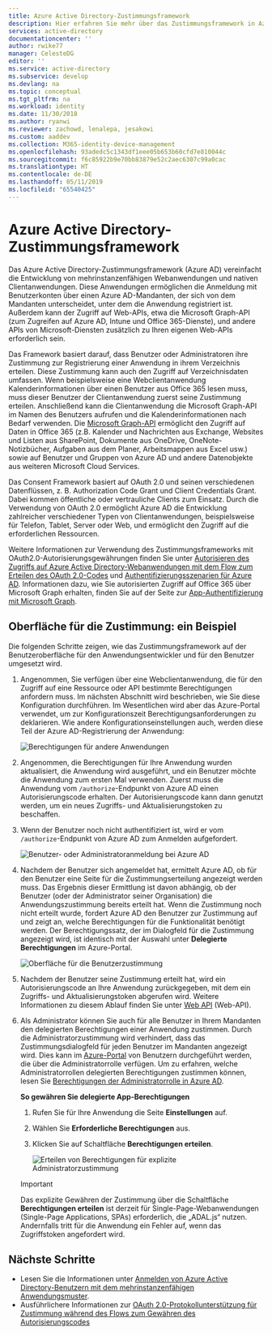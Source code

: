 ```yaml
---
title: Azure Active Directory-Zustimmungsframework
description: Hier erfahren Sie mehr über das Zustimmungsframework in Azure Active Directory und darüber, wie es die Entwicklung von mehrinstanzenfähigen Webanwendungen sowie nativen Clientanwendungen vereinfacht.
services: active-directory
documentationcenter: ''
author: rwike77
manager: CelesteDG
editor: ''
ms.service: active-directory
ms.subservice: develop
ms.devlang: na
ms.topic: conceptual
ms.tgt_pltfrm: na
ms.workload: identity
ms.date: 11/30/2018
ms.author: ryanwi
ms.reviewer: zachowd, lenalepa, jesakowi
ms.custom: aaddev
ms.collection: M365-identity-device-management
ms.openlocfilehash: 93adedc5c1343df1eee05b653b60cfd7e810044c
ms.sourcegitcommit: f6c85922b9e70bb83879e52c2aec6307c99a0cac
ms.translationtype: HT
ms.contentlocale: de-DE
ms.lasthandoff: 05/11/2019
ms.locfileid: "65540425"
---
```

# <a name="azure-active-directory-consent-framework"></a>Azure Active Directory-Zustimmungsframework

Das Azure Active Directory-Zustimmungsframework (Azure AD) vereinfacht die Entwicklung von mehrinstanzenfähigen Webanwendungen und nativen Clientanwendungen. Diese Anwendungen ermöglichen die Anmeldung mit Benutzerkonten über einen Azure AD-Mandanten, der sich von dem Mandanten unterscheidet, unter dem die Anwendung registriert ist. Außerdem kann der Zugriff auf Web-APIs, etwa die Microsoft Graph-API (zum Zugreifen auf Azure AD, Intune und Office 365-Dienste), und andere APIs von Microsoft-Diensten zusätzlich zu Ihren eigenen Web-APIs erforderlich sein.

Das Framework basiert darauf, dass Benutzer oder Administratoren ihre Zustimmung zur Registrierung einer Anwendung in ihrem Verzeichnis erteilen. Diese Zustimmung kann auch den Zugriff auf Verzeichnisdaten umfassen. Wenn beispielsweise eine Webclientanwendung Kalenderinformationen über einen Benutzer aus Office 365 lesen muss, muss dieser Benutzer der Clientanwendung zuerst seine Zustimmung erteilen. Anschließend kann die Clientanwendung die Microsoft Graph-API im Namen des Benutzers aufrufen und die Kalenderinformationen nach Bedarf verwenden. Die [Microsoft Graph-API](https://developer.microsoft.com/graph) ermöglicht den Zugriff auf Daten in Office 365 (z.B. Kalender und Nachrichten aus Exchange, Websites und Listen aus SharePoint, Dokumente aus OneDrive, OneNote-Notizbücher, Aufgaben aus dem Planer, Arbeitsmappen aus Excel usw.) sowie auf Benutzer und Gruppen von Azure AD und andere Datenobjekte aus weiteren Microsoft Cloud Services.

Das Consent Framework basiert auf OAuth 2.0 und seinen verschiedenen Datenflüssen, z. B. Authorization Code Grant und Client Credentials Grant. Dabei kommen öffentliche oder vertrauliche Clients zum Einsatz. Durch die Verwendung von OAuth 2.0 ermöglicht Azure AD die Entwicklung zahlreicher verschiedener Typen von Clientanwendungen, beispielsweise für Telefon, Tablet, Server oder Web, und ermöglicht den Zugriff auf die erforderlichen Ressourcen.

Weitere Informationen zur Verwendung des Zustimmungsframeworks mit OAuth2.0-Autorisierungsgewährungen finden Sie unter [Autorisieren des Zugriffs auf Azure Active Directory-Webanwendungen mit dem Flow zum Erteilen des OAuth 2.0-Codes](v1-protocols-oauth-code.md) und [Authentifizierungsszenarien für Azure AD](authentication-scenarios.md). Informationen dazu, wie Sie autorisierten Zugriff auf Office 365 über Microsoft Graph erhalten, finden Sie auf der Seite zur [App-Authentifizierung mit Microsoft Graph](https://developer.microsoft.com/graph/docs/authorization/auth_overview).

## <a name="consent-experience---an-example"></a>Oberfläche für die Zustimmung: ein Beispiel

Die folgenden Schritte zeigen, wie das Zustimmungsframework auf der Benutzeroberfläche für den Anwendungsentwickler und für den Benutzer umgesetzt wird.

1. Angenommen, Sie verfügen über eine Webclientanwendung, die für den Zugriff auf eine Ressource oder API bestimmte Berechtigungen anfordern muss. Im nächsten Abschnitt wird beschrieben, wie Sie diese Konfiguration durchführen. Im Wesentlichen wird aber das Azure-Portal verwendet, um zur Konfigurationszeit Berechtigungsanforderungen zu deklarieren. Wie andere Konfigurationseinstellungen auch, werden diese Teil der Azure AD-Registrierung der Anwendung:

    ![Berechtigungen für andere Anwendungen](./media/quickstart-v1-integrate-apps-with-azure-ad/requiredpermissions.png)

1. Angenommen, die Berechtigungen für Ihre Anwendung wurden aktualisiert, die Anwendung wird ausgeführt, und ein Benutzer möchte die Anwendung zum ersten Mal verwenden. Zuerst muss die Anwendung vom `/authorize`-Endpunkt von Azure AD einen Autorisierungscode erhalten. Der Autorisierungscode kann dann genutzt werden, um ein neues Zugriffs- und Aktualisierungstoken zu beschaffen.

1. Wenn der Benutzer noch nicht authentifiziert ist, wird er vom `/authorize`-Endpunkt von Azure AD zum Anmelden aufgefordert.

    ![Benutzer- oder Administratoranmeldung bei Azure AD](./media/quickstart-v1-integrate-apps-with-azure-ad/usersignin.png)

1. Nachdem der Benutzer sich angemeldet hat, ermittelt Azure AD, ob für den Benutzer eine Seite für die Zustimmungserteilung angezeigt werden muss. Das Ergebnis dieser Ermittlung ist davon abhängig, ob der Benutzer (oder der Administrator seiner Organisation) die Anwendungszustimmung bereits erteilt hat. Wenn die Zustimmung noch nicht erteilt wurde, fordert Azure AD den Benutzer zur Zustimmung auf und zeigt an, welche Berechtigungen für die Funktionalität benötigt werden. Der Berechtigungssatz, der im Dialogfeld für die Zustimmung angezeigt wird, ist identisch mit der Auswahl unter **Delegierte Berechtigungen** im Azure-Portal.

    ![Oberfläche für die Benutzerzustimmung](./media/quickstart-v1-integrate-apps-with-azure-ad/consent.png)

1. Nachdem der Benutzer seine Zustimmung erteilt hat, wird ein Autorisierungscode an Ihre Anwendung zurückgegeben, mit dem ein Zugriffs- und Aktualisierungstoken abgerufen wird. Weitere Informationen zu diesem Ablauf finden Sie unter [Web API](web-api.md) (Web-API).

1. Als Administrator können Sie auch für alle Benutzer in Ihrem Mandanten den delegierten Berechtigungen einer Anwendung zustimmen. Durch die Administratorzustimmung wird verhindert, dass das Zustimmungsdialogfeld für jeden Benutzer im Mandanten angezeigt wird. Dies kann im [Azure-Portal](https://portal.azure.com) von Benutzern durchgeführt werden, die über die Administratorrolle verfügen. Um zu erfahren, welche Administratorrollen delegierten Berechtigungen zustimmen können, lesen Sie [Berechtigungen der Administratorrolle in Azure AD](../users-groups-roles/directory-assign-admin-roles.md).

    **So gewähren Sie delegierte App-Berechtigungen**

   1. Rufen Sie für Ihre Anwendung die Seite **Einstellungen** auf.
   1. Wählen Sie **Erforderliche Berechtigungen** aus.
   1. Klicken Sie auf Schaltfläche **Berechtigungen erteilen**.

      ![Erteilen von Berechtigungen für explizite Administratorzustimmung](./media/quickstart-v1-integrate-apps-with-azure-ad/grantpermissions.png)

   > [!IMPORTANT]
   > Das explizite Gewähren der Zustimmung über die Schaltfläche **Berechtigungen erteilen** ist derzeit für Single-Page-Webanwendungen (Single-Page Applications, SPAs) erforderlich, die „ADAL.js“ nutzen. Andernfalls tritt für die Anwendung ein Fehler auf, wenn das Zugriffstoken angefordert wird.

## <a name="next-steps"></a>Nächste Schritte

* Lesen Sie die Informationen unter [Anmelden von Azure Active Directory-Benutzern mit dem mehrinstanzenfähigen Anwendungsmuster](howto-convert-app-to-be-multi-tenant.md).
* Ausführlichere Informationen zur [OAuth 2.0-Protokollunterstützung für Zustimmung während des Flows zum Gewähren des Autorisierungscodes](https://docs.microsoft.com/azure/active-directory/develop/active-directory-protocols-oauth-code#request-an-authorization-code)
